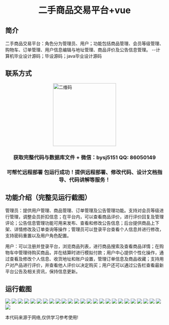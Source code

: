 <p><h1 align="center">二手商品交易平台+vue</h1></p>

## 简介
二手商品交易平台：角色分为管理员、用户；功能包括商品管理、会员等级管理、购物车、订单管理、用户信息编辑与地址管理、商品评价及公告信息管理。    --计算机毕业设计源码；毕设源码；java毕业设计源码


## 联系方式
<img src="https://bs-1329754181.cos.ap-shanghai.myqcloud.com/wx.jpg" alt="二维码" style="display: block; margin: 0 auto;" width="200px">
<p><h3 align="center">获取完整代码与数据库文件 + 微信：bysj5151 QQ: 86050149</h3></p>
<p><h3 align="center">可帮忙远程部署 包运行成功！提供远程部署、修改代码、设计文档指导、代码讲解等服务！</h3></p>

## 功能介绍（完整见运行截图）
管理员：提供用户管理、商品管理、订单管理及公告管理功能。支持对会员等级进行管理，调整会员折扣信息；在平台内，可以查看商品评价，进行评价回复及管理评论；公告信息管理功能可用来发布、查看和修改公告信息；后台提供商品上下架、详情修改及订单查询等操作；管理员可以登录平台查看个人信息并进行修改，支持密码重置以及用户角色配置。

用户：可以注册并登录平台，浏览商品列表，进行商品搜索及查看商品详情；在购物车中管理待购买商品，并在结算时进行模拟付款；用户中心提供个性化操作，通过查看及修改个人信息、收货地址和账户设置，管理订单信息及商品收藏；支持用户对产品进行评价，并查看他人评价以决定购买；用户还可以通过公告栏查看最新平台公告及相关资讯，保持信息更新。


## 运行截图
![](https://bs-1329754181.cos.ap-shanghai.myqcloud.com/ssm/SecondHandTradingPlatform/img/001.jpg)
![](https://bs-1329754181.cos.ap-shanghai.myqcloud.com/ssm/SecondHandTradingPlatform/img/002.jpg)
![](https://bs-1329754181.cos.ap-shanghai.myqcloud.com/ssm/SecondHandTradingPlatform/img/003.jpg)
![](https://bs-1329754181.cos.ap-shanghai.myqcloud.com/ssm/SecondHandTradingPlatform/img/004.jpg)
![](https://bs-1329754181.cos.ap-shanghai.myqcloud.com/ssm/SecondHandTradingPlatform/img/005.jpg)
![](https://bs-1329754181.cos.ap-shanghai.myqcloud.com/ssm/SecondHandTradingPlatform/img/006.jpg)
![](https://bs-1329754181.cos.ap-shanghai.myqcloud.com/ssm/SecondHandTradingPlatform/img/007.jpg)
![](https://bs-1329754181.cos.ap-shanghai.myqcloud.com/ssm/SecondHandTradingPlatform/img/008.jpg)
![](https://bs-1329754181.cos.ap-shanghai.myqcloud.com/ssm/SecondHandTradingPlatform/img/009.jpg)
![](https://bs-1329754181.cos.ap-shanghai.myqcloud.com/ssm/SecondHandTradingPlatform/img/010.jpg)
![](https://bs-1329754181.cos.ap-shanghai.myqcloud.com/ssm/SecondHandTradingPlatform/img/011.jpg)
![](https://bs-1329754181.cos.ap-shanghai.myqcloud.com/ssm/SecondHandTradingPlatform/img/012.jpg)
![](https://bs-1329754181.cos.ap-shanghai.myqcloud.com/ssm/SecondHandTradingPlatform/img/013.jpg)
![](https://bs-1329754181.cos.ap-shanghai.myqcloud.com/ssm/SecondHandTradingPlatform/img/014.jpg)
![](https://bs-1329754181.cos.ap-shanghai.myqcloud.com/ssm/SecondHandTradingPlatform/img/015.jpg)
![](https://bs-1329754181.cos.ap-shanghai.myqcloud.com/ssm/SecondHandTradingPlatform/img/016.jpg)
![](https://bs-1329754181.cos.ap-shanghai.myqcloud.com/ssm/SecondHandTradingPlatform/img/017.jpg)
![](https://bs-1329754181.cos.ap-shanghai.myqcloud.com/ssm/SecondHandTradingPlatform/img/018.jpg)
![](https://bs-1329754181.cos.ap-shanghai.myqcloud.com/ssm/SecondHandTradingPlatform/img/019.jpg)
![](https://bs-1329754181.cos.ap-shanghai.myqcloud.com/ssm/SecondHandTradingPlatform/img/020.jpg)
![](https://bs-1329754181.cos.ap-shanghai.myqcloud.com/ssm/SecondHandTradingPlatform/img/021.jpg)
![](https://bs-1329754181.cos.ap-shanghai.myqcloud.com/ssm/SecondHandTradingPlatform/img/022.jpg)
![](https://bs-1329754181.cos.ap-shanghai.myqcloud.com/ssm/SecondHandTradingPlatform/img/023.jpg)
![](https://bs-1329754181.cos.ap-shanghai.myqcloud.com/ssm/SecondHandTradingPlatform/img/024.jpg)
![](https://bs-1329754181.cos.ap-shanghai.myqcloud.com/ssm/SecondHandTradingPlatform/img/025.jpg)
![](https://bs-1329754181.cos.ap-shanghai.myqcloud.com/ssm/SecondHandTradingPlatform/img/026.jpg)

<p>本代码来源于网络,仅供学习参考使用!</p>
